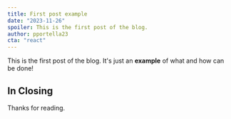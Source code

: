 ```yaml
---
title: First post example
date: "2023-11-26"
spoiler: This is the first post of the blog.
author: pportella23
cta: "react"
---
```


This is the first post of the blog. It's just an **example** of what and how can be done!

## In Closing

Thanks for reading.
